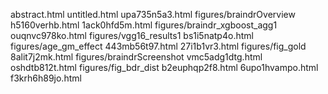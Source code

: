 abstract.html
untitled.html
upa735n5a3.html
figures/braindrOverview
h5160verhb.html
1ack0hfd5m.html
figures/braindr_xgboost_agg1
ouqnvc978ko.html
figures/vgg16_results1
bs1i5natp4o.html
figures/age_gm_effect
443mb56t97.html
27i1b1vr3.html
figures/fig_gold
8alit7j2mk.html
figures/braindrScreenshot
vmc5adg1dtg.html
oshdtb812t.html
figures/fig_bdr_dist
b2euphqp2f8.html
6upo1hvampo.html
f3krh6h89jo.html